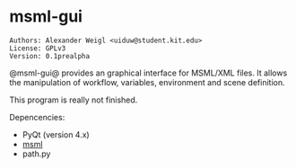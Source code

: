 msml-gui
========

    Authors: Alexander Weigl <uiduw@student.kit.edu>
    License: GPLv3
    Version: 0.1prealpha

@msml-gui@ provides an graphical interface for MSML/XML files. It allows the manipulation of workflow, variables, environment and scene definition. 

This program is really not finished.


Depencencies:

  * PyQt (version 4.x)
  * [msml](https://github.com/CognitionGuidedSurgery/msml)
  * path.py
